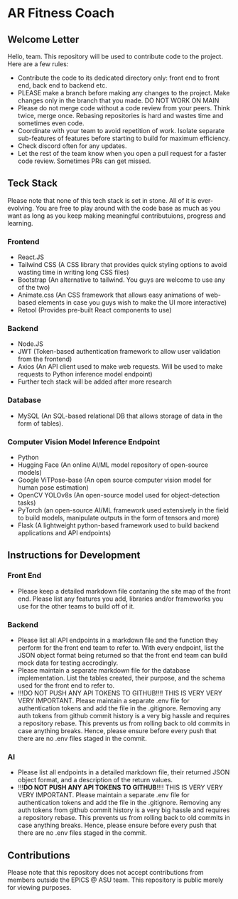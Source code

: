 # AR Fitness Coach
## Welcome Letter
Hello, team.
This repository will be used to contribute code to the project. Here are a few rules:
- Contribute the code to its dedicated directory only: front end to front end, back end to backend etc.
- PLEASE make a branch before making any changes to the project. Make changes only in the branch that you made. DO NOT WORK ON MAIN
- Please do not merge code without a code review from your peers. Think twice, merge once. Rebasing repositories is hard and wastes time and sometimes even code.
- Coordinate with your team to avoid repetition of work. Isolate separate sub-features of features before starting to build for maximum efficiency.
- Check discord often for any updates.
- Let the rest of the team know when you open a pull request for a faster code review. Sometimes PRs can get missed.

## Teck Stack
Please note that none of this tech stack is set in stone. All of it is ever-evolving. You are free to play around with the code base as much as you want as long as you keep making meaningful contributuions, progress and learning.
### Frontend
- React.JS
- Tailwind CSS (A CSS library that provides quick styling options to avoid wasting time in writing long CSS files)
- Bootstrap (An alternative to tailwind. You guys are welcome to use any of the two)
- Animate.css (An CSS framework that allows easy animations of web-based elements in case you guys wish to make the UI more interactive)
- Retool (Provides pre-built React components to use)

### Backend
- Node.JS
- JWT (Token-based authentication framework to allow user validation from the frontend)
- Axios (An API client used to make web requests. Will be used to make requests to Python inference model endpoint)
- Further tech stack will be added after more research

### Database
- MySQL (An  SQL-based relational DB that allows storage of data in the form of tables).

### Computer Vision Model Inference Endpoint
- Python
- Hugging Face (An online AI/ML model repository of open-source models)
- Google ViTPose-base (An open source computer vision model for human pose estimation)
- OpenCV YOLOv8s (An open-source model used for object-detection tasks)
- PyTorch (an open-source AI/ML framework used extensively in the field to build models, manipulate outputs in the form of tensors and more)
- Flask  (A lightweight python-based framework used to build backend applications and API endpoints)

## Instructions for Development
### Front End
- Please keep a detailed markdown file contaning the site map of the front end. Please list any features you add, libraries and/or frameworks you use for the other teams to build off of it.

### Backend
- Please list all API endpoints in a markdown file and the function they perform for the front end team to refer to. With every endpoint, list the JSON object format being returned so that the front end team can build mock data for testing accrodingly.
- Please maintain a separate markdown file for the database implementation. List the tables created, their purpose, and the schema used for the front end to refer to.
- !!!DO NOT PUSH ANY API TOKENS TO GITHUB!!!! THIS IS VERY VERY VERY IMPORTANT. Please maintain a separate .env file for authentication tokens and add the file in the .gitignore. Removing any auth tokens from github commit history is a very big hassle and requires a repository rebase. This prevents us from rolling back to old commits in case anything breaks. Hence, please ensure before every push that there are no .env files staged in the commit.

### AI
- Please list all endpoints in a detailed markdown file, their returned  JSON object format, and a description of the return values. 
- !!!**DO NOT PUSH ANY API TOKENS TO GITHUB**!!!! THIS IS VERY VERY VERY IMPORTANT. Please maintain a separate .env file for authentication tokens and add the file in the .gitignore. Removing any auth tokens from github commit history is a very big hassle and requires a repository rebase. This prevents us from rolling back to old commits in case anything breaks. Hence, please ensure before every push that there are no .env files staged in the commit.

## Contributions
Please note that this repository does not accept contributions from members outside the EPICS @ ASU team. This repository is public merely for viewing purposes.
